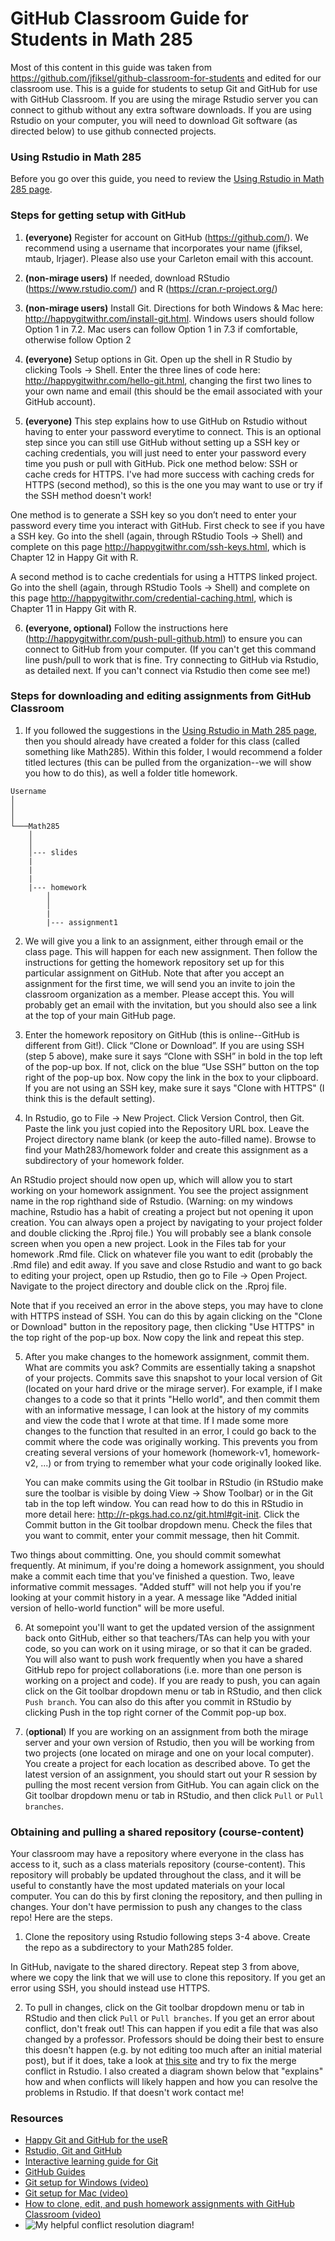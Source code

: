 # GitHub Classroom Guide for Students in Math 285

Most of this content in this guide was taken from https://github.com/jfiksel/github-classroom-for-students and edited for our classroom use. This is a guide for students to setup Git and GitHub for use with GitHub Classroom. If you are using the mirage Rstudio server you can connect to github without any extra software downloads. If you are using Rstudio on your computer, you will need to download Git software (as directed below) to use github connected projects. 

### Using Rstudio in Math 285

Before you go over this guide, you need to review the [Using Rstudio in Math 285 page](https://github.com/data-science-math285-w18/course-content/blob/master/Rstudio-in-math285.md).

### Steps for getting setup with GitHub 
1. **(everyone)** Register for account on GitHub (https://github.com/). We recommend using a username that incorporates your name (jfiksel, mtaub, lrjager). Please also use your Carleton email with this account. 

2. **(non-mirage users)** If needed, download RStudio (https://www.rstudio.com/) and R (https://cran.r-project.org/)

3. **(non-mirage users)** Install Git. Directions for both Windows & Mac here: http://happygitwithr.com/install-git.html. Windows users should follow Option 1 in 7.2. Mac users can follow Option 1 in 7.3 if comfortable, otherwise follow Option 2

4. **(everyone)** Setup options in Git. Open up the shell in R Studio by clicking Tools -> Shell. Enter the three lines of code here: http://happygitwithr.com/hello-git.html, changing the first two lines to your own name and email (this should be the email associated with your GitHub account). 

5. **(everyone)** This step explains how to use GitHub on Rstudio without having to enter your password everytime to connect. This is an optional step since you can still use GitHub without setting up a SSH key or caching credentials, you will just need to enter your password every time you push or pull with GitHub. Pick one method below: SSH or cache creds for HTTPS. I've had more success with caching creds for HTTPS (second method), so this is the one you may want to use or try if the SSH method doesn't work!

One method is to generate a SSH key so you don’t need to enter your password every time you interact with GitHub. First check to see if you have a SSH key. Go into the shell (again, through RStudio Tools -> Shell) and complete on this page http://happygitwithr.com/ssh-keys.html, which is Chapter 12 in Happy Git with R. 

A second method is to cache credentials for using a HTTPS linked project. Go into the shell (again, through RStudio Tools -> Shell) and complete on this page http://happygitwithr.com/credential-caching.html, which is Chapter 11 in Happy Git with R. 

6. **(everyone, optional)**  Follow the instructions here (http://happygitwithr.com/push-pull-github.html) to ensure you can connect to GitHub from your computer. (If you can't get this command line push/pull to work that is fine. Try connecting to GitHub via Rstudio, as detailed next. If you can't connect via Rstudio then come see me!)

### Steps for downloading and editing assignments from GitHub Classroom

1.  If you followed the suggestions in the [Using Rstudio in Math 285 page](https://github.com/data-science-math285-w18/course-content/blob/master/Rstudio-in-math285.md), then you should already have created a folder for this class (called something like Math285). Within this folder, I would recommend a folder titled lectures (this can be pulled from the organization--we will show you how to do this), as well a folder title homework. 

```
Username
│
│
│
└───Math285
    │
    │
    │--- slides
    |
    |
    |
    |--- homework
        │
        │
        |
        |--- assignment1
```

2.  We will give you a link to an assignment, either through email or the class page. This will happen for each new assignment. Then follow the instructions for getting the homework repository set up for this particular assignment on GitHub. Note that after you accept an assignment for the first time, we will send you an invite to join the classroom organization as a member. Please accept this. You will probably get an email with the invitation, but you should also see a link at the top of your main GitHub page.

3. Enter the homework repository on GitHub (this is online--GitHub is different from Git!). Click “Clone or Download”. If you are using SSH (step 5 above), make sure it says “Clone with SSH” in bold in the top left of the pop-up box. If not, click on the blue “Use SSH” button on the top right of the pop-up box. Now copy the link in the box to your clipboard. If you are not using an SSH key, make sure it says "Clone with HTTPS" (I think this is the default setting).

4.  In Rstudio, go to File -> New Project. Click Version Control, then Git. Paste the link you just copied into the Repository URL box. Leave the Project directory name blank (or keep the auto-filled name).  Browse to find your Math283/homework folder and create this assignment as a subdirectory of your homework folder. 

An RStudio project should now open up, which will allow you to start working on your homework assignment. You see the project assignment name in the rop righthand side of Rstudio. (Warning: on my windows machine, Rstudio has a habit of creating a project but not opening it upon creation. You can always open a project by navigating to your project folder and double clicking the .Rproj file.) You will probably see a blank console screen when you open a new project. Look in the Files tab for your homework .Rmd file. Click on whatever file you want to edit (probably the .Rmd file) and edit away. If you save and close Rstudio and want to go back to editing your project, open up Rstudio, then go to File -> Open Project. Navigate to the project directory and double click on the .Rproj file. 

Note that if you received an error in the above steps, you may have to clone with HTTPS instead of SSH. You can do this by again clicking on the "Clone or Download" button in the repository page, then clicking "Use HTTPS" in the top right of the pop-up box. Now copy the link and repeat this step.
    
5.  After you make changes to the homework assignment, commit them. What are commits you ask? Commits are essentially taking a snapshot of your projects. Commits save this snapshot to your local version of Git (located on your hard drive or the mirage server). For example, if I make changes to a code so that it prints "Hello world", and then commit them with an informative message, I can look at the history of my commits and view the code that I wrote at that time. If I made some more changes to the function that resulted in an error, I could go back to the commit where the code was originally working. This prevents you from creating several versions of your homework (homework-v1, homework-v2, ...) or from trying to remember what your code originally looked like.

    You can make commits using the Git toolbar in RStudio (in RStudio make sure the toolbar is visible by doing View -> Show Toolbar) or in the Git tab in the top left window. You can read how to do  this in RStudio in more detail here: http://r-pkgs.had.co.nz/git.html#git-init.  Click the Commit button in the Git toolbar dropdown menu. Check the files that you want to commit, enter your commit message, then hit Commit.

Two things about committing. One, you should commit somewhat frequently. At minimum, if you're doing a homework assignment, you should make a commit each time that you've finished a question. Two, leave informative commit messages. "Added stuff" will not help you if you're looking at your commit history in a year. A message like "Added initial version of hello-world function" will be more useful.

6.  At somepoint you'll want to get the updated version of the assignment back onto GitHub, either so that teachers/TAs can help you with your code, so you can work on it using mirage, or so that it can be graded. You will also want to push work frequently when you have a shared GitHub repo for project collaborations (i.e. more than one person is working on a project and code). If you are ready to push, you can again click on the Git toolbar dropdown menu or tab in RStudio, and then click `Push branch`. You can also do this after you commit in RStudio by clicking Push in the top right corner of the Commit pop-up box.

7. (**optional**) If you are working on an assignment from both the mirage server and your own version of Rstudio, then you will be working from two projects (one located on mirage and one on your local computer). You create a project for each location as described above. To get the latest version of an assignment, you should start out your R session by pulling the most recent version from GitHub. You can again click on the Git toolbar dropdown menu or tab in RStudio, and then click `Pull` or `Pull branches`. 

### Obtaining and pulling a shared repository (course-content)

Your classroom may have a repository where everyone in the class has access to it, such as a class materials repository (course-content). This repository will probably be updated throughout the class, and it will be useful to constantly have the most updated materials on your local computer. You can do this by first cloning the repository, and then pulling in changes. Your don't have permission to push any changes to the class repo! Here are the steps.

1. Clone the repository using Rstudio following steps 3-4 above. Create the repo as a subdirectory to your Math285 folder.

In GitHub, navigate to the shared directory. Repeat step 3 from above, where we copy the link that we will use to clone this repository. If you get an error using SSH, you should instead use HTTPS. 
    
2. To pull in changes, click on the Git toolbar dropdown menu or tab in RStudio and then click `Pull` or `Pull branches`. If you get an error about conflict, don't freak out! This can happen if you edit a file that was also changed by a professor. Professors should be doing their best to ensure this doesn't happen (e.g. by not editing too much after an initial material post), but if it does, take a look at [this site](http://r-pkgs.had.co.nz/git.html#git-pull) and try to fix the merge conflict in Rstudio. I also created a diagram shown below that "explains" how and when conflicts will likely happen and how you can resolve the problems in Rstudio. If that doesn't work contact me!

### Resources
* [Happy Git and GitHub for the useR](http://happygitwithr.com/)
* [Rstudio, Git and GitHub](http://r-pkgs.had.co.nz/git.html#git-rstudio)
* [Interactive learning guide for Git](http://learngitbranching.js.org/)
* [GitHub Guides](https://guides.github.com/)
* [Git setup for Windows (video)](https://youtu.be/F_fPEMnr1OQ)
* [Git setup for Mac (video)](https://www.youtube.com/watch?v=kbmSZwK0k-A&t)
* [How to clone, edit, and push homework assignments with GitHub Classroom (video)](https://youtu.be/pAcMgGbCtQw)
* ![My helpful conflict resolution diagram!](https://github.com/data-science-math285-w18/course-content/ConflictResolution.JPG)
